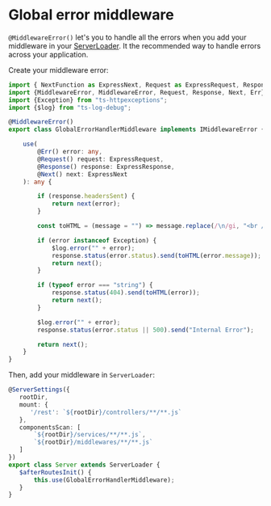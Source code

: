 # Global error middleware

`@MiddlewareError()` let's you to handle all the errors when you add your middleware in your [ServerLoader]().
It the recommended way to handle errors across your application.

Create your middleware error:
```typescript
import { NextFunction as ExpressNext, Request as ExpressRequest, Response as ExpressResponse } from "express";
import {MiddlewareError, MiddlewareError, Request, Response, Next, Err} from "ts-express-decorators";
import {Exception} from "ts-httpexceptions";
import {$log} from "ts-log-debug";

@MiddlewareError()
export class GlobalErrorHandlerMiddleware implements IMiddlewareError {

    use(
        @Err() error: any,
        @Request() request: ExpressRequest,
        @Response() response: ExpressResponse,
        @Next() next: ExpressNext
    ): any {

        if (response.headersSent) {
            return next(error);
        }

        const toHTML = (message = "") => message.replace(/\n/gi, "<br />");

        if (error instanceof Exception) {
            $log.error("" + error);
            response.status(error.status).send(toHTML(error.message));
            return next();
        }

        if (typeof error === "string") {
            response.status(404).send(toHTML(error));
            return next();
        }

        $log.error("" + error);
        response.status(error.status || 500).send("Internal Error");

        return next();
    }
}
```

Then, add your middleware in `ServerLoader`:

```typescript
@ServerSettings({
   rootDir,
   mount: {
      '/rest': `${rootDir}/controllers/**/**.js`
   },
   componentsScan: [
       `${rootDir}/services/**/**.js`,
       `${rootDir}/middlewares/**/**.js`
   ]
})
export class Server extends ServerLoader {
   $afterRoutesInit() {
       this.use(GlobalErrorHandlerMiddleware);
   }
}       
```